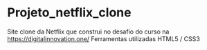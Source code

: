# Projeto_netflix_clone
Site clone da Netflix que construi no desafio do curso na https://digitalinnovation.one/
Ferramentas utilizadas HTML5 / CSS3 

